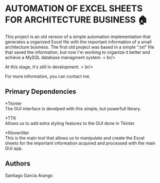 # AUTOMATION OF EXCEL SHEETS FOR ARCHITECTURE BUSINESS :house:

This project is an old version of a simple automation implementation that generates a organized Excel file with the important information
of a small architecture business. The first old project was based in a simple ".txt" file that saved the information, but now I'm working
to organize it better and achieve a MySQL database managment system. < br/>

At this stage, it's still in development. < br/>

For more information, you can contact me.

## Primary Dependencies
*Tkinter <br/>
The GUI interface is develped with this simple, but powerfull library.

*TTK <br/>
Allows us to add extra styling features to the GUI done in Tkinter.

*Xlsxwritter <br/>
This is the main tool that allows us to manipulate and create the Excel sheets for the important information acquired and processed 
with the main GUI app.

## Authors
Santiago García Arango
